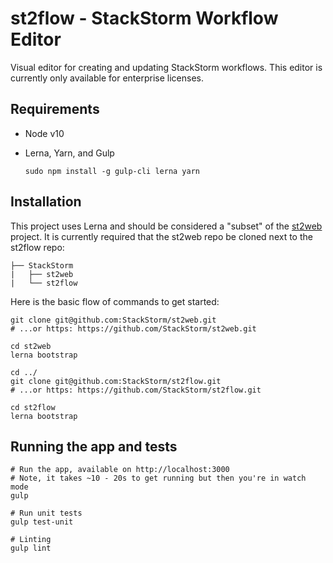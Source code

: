 # st2flow - StackStorm Workflow Editor

Visual editor for creating and updating StackStorm workflows. This editor is currently only available for enterprise licenses.

## Requirements

- Node v10
- Lerna, Yarn, and Gulp
    
    ```
    sudo npm install -g gulp-cli lerna yarn
    ```

## Installation

This project uses Lerna and should be considered a "subset" of the [st2web](https://github.com/StackStorm/st2web) project. It is currently required that the st2web repo be cloned next to the st2flow repo:

```
├── StackStorm
|   ├── st2web
|   └── st2flow
```

Here is the basic flow of commands to get started:

```
git clone git@github.com:StackStorm/st2web.git
# ...or https: https://github.com/StackStorm/st2web.git

cd st2web
lerna bootstrap

cd ../
git clone git@github.com:StackStorm/st2flow.git
# ...or https: https://github.com/StackStorm/st2flow.git

cd st2flow
lerna bootstrap
```

## Running the app and tests

```
# Run the app, available on http://localhost:3000
# Note, it takes ~10 - 20s to get running but then you're in watch mode
gulp

# Run unit tests
gulp test-unit

# Linting
gulp lint
```